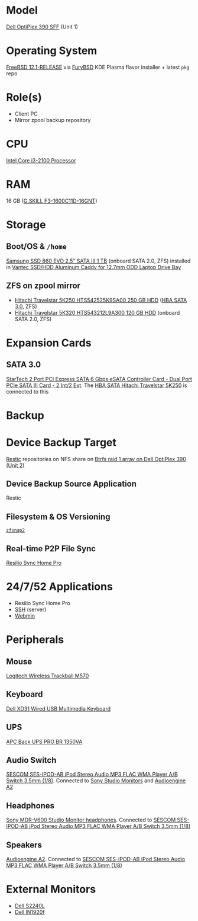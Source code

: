 # Model

[Dell OptiPlex 390 SFF](https://www.dell.com/support/home/us/en/04/product-support/product/optiplex-390/overview) (Unit 1)

# Operating System

[FreeBSD 12.1-RELEASE](https://www.freebsd.org/where.html) via [FuryBSD](https://www.furybsd.org/) KDE Plasma flavor installer + latest `pkg` repo

# Role(s)

* Client PC
* Mirror zpool backup repository

# CPU

[Intel Core i3-2100 Processor](https://ark.intel.com/content/www/us/en/ark/products/53422/intel-core-i3-2100-processor-3m-cache-3-10-ghz.html)

# RAM

16 GB ([G.SKILL F3-1600C11D-16GNT](http://www.gskill.com/product/165/186/1532584719/F3-1600C11D-16GNTValueDDR3-1600MHz-CL11-11-11-1.50V16GB-(2x8GB)))

# Storage

## Boot/OS & `/home`

[Samsung SSD 860 EVO 2.5" SATA III 1 TB](https://www.samsung.com/us/computing/memory-storage/solid-state-drives/ssd-860-evo-2-5--sata-iii-1tb-mz-76e1t0b-am/) (onboard SATA 2.0, ZFS) installed in [Vantec SSD/HDD Aluminum Caddy for 12.7mm ODD Laptop Drive Bay](https://www.vantecusa.com/products_detail.php?p_id=144&p_name=SSD%2FHDD+Aluminum+Caddy+for+12.7mm+ODD+Laptop+Drive+Bay&pc_id=6&pc_name=Converters&pt_id=2&pt_name=Hard+Drive+Accessories)

## ZFS on zpool mirror

* [Hitachi Travelstar 5K250 HTS542525K9SA00 250 GB HDD](https://www.newegg.com/hitachi-gst-travelstar-5k250-250gb-hts542525k9sa00/p/N82E16822145159) ([HBA SATA 3.0](https://github.com/jdrch/Hardware/blob/master/Dell%20OptiPlex%20390-1%20SFF.md#sata-30), ZFS)
* [Hitachi Travelstar 5K320 HTS543212L9A300 120 GB HDD](https://www.hdsentinel.com/storageinfo_details.php?lang=en&model=HITACHI%20HTS543212L9A300) (onboard SATA 2.0, ZFS)

# Expansion Cards

## SATA 3.0

[StarTech 2 Port PCI Express SATA 6 Gbps eSATA Controller Card - Dual Port PCIe SATA III Card - 2 Int/2 Ext](https://www.startech.com/Cards-Adapters/HDD-Controllers/SATA-Cards/2-Port-PCI-Express-SATA-6-Gbps-eSATA-Controller-Card~PEXESAT322I). The [HBA SATA Hitachi Travelstar 5K250](https://github.com/jdrch/Hardware/blob/master/Dell%20OptiPlex%20390%20SFF.md#zfs-on-zpool-mirror) is connected to this

# Backup

# Device Backup Target

[Restic](https://restic.net/) repositories on NFS share on [Btrfs raid 1 array on Dell OptiPlex 390 (Unit 2)](https://github.com/jdrch/Hardware/blob/master/Dell%20OptiPlex%20390-1%20SFF.md#btrfs-raid1-with-autodefrag)

## Device Backup Source Application

Restic

## Filesystem & OS Versioning

[`zfsnap2`](https://www.zfsnap.org/)

## Real-time P2P File Sync

[Resilio Sync Home Pro](https://www.resilio.com/individuals/)

# 24/7/52 Applications

* Resilio Sync Home Pro
* [SSH](https://www.openssh.com/) (server)
* [Webmin](http://www.webmin.com/index.html)

# Peripherals

## Mouse 

[Logitech Wireless Trackball M570](https://www.logitech.com/en-us/product/wireless-trackball-m570-business?crid=7)

## Keyboard

[Dell XD31 Wired USB Multimedia Keyboard](https://pcpartpicker.com/product/Zrw7YJ/dell-xd31w-wired-usb-multimedia-keyboard)

## UPS

[APC Back UPS PRO BR 1350VA](https://github.com/jdrch/Hardware/blob/master/UPS.md#battery-backed-up-devices-3)

## Audio Switch

[SESCOM SES-IPOD-AB iPod Stereo Audio MP3 FLAC WMA Player A/B Switch 3.5mm (1/8)](https://www.sescom.com/products/view/product/productslug/ses-ipod-ab-ipod-stereo-audio-mp3-flac-wma-player-ab-switch-35mm-18-). Connected to [Sony Studio Monitors](https://github.com/jdrch/Hardware/blob/master/Dell%20OptiPlex%20390%20SFF.md#headphones
) and [Audioengine A2](https://github.com/jdrch/Hardware/blob/master/Dell%20OptiPlex%20390%20SFF.md#speakers)

## Headphones


[Sony MDR-V600 Studio Monitor headphones](https://www.bhphotovideo.com/c/product/150378-REG/Sony_MDRV600_MDR_V600_Headphone.html/specs). Connected to [SESCOM SES-IPOD-AB iPod Stereo Audio MP3 FLAC WMA Player A/B Switch 3.5mm (1/8)](https://github.com/jdrch/Hardware/blob/master/Dell%20OptiPlex%20390%20SFF.md#audio-switch)

## Speakers

[Audioengine A2](https://www.crutchfield.com/S-bXW2qqMqe1W/p_772A2B/Audioengine-A2-Satin-black.html). Connected to [SESCOM SES-IPOD-AB iPod Stereo Audio MP3 FLAC WMA Player A/B Switch 3.5mm (1/8)](https://github.com/jdrch/Hardware/blob/master/Dell%20OptiPlex%20390%20SFF.md#audio-switch)


# External Monitors

* [Dell S2240L](https://github.com/jdrch/Hardware/blob/master/Monitors.md#connected-devices)
* [Dell IN1920f](https://github.com/jdrch/Hardware/blob/master/Monitors.md#connected-devices-1)
